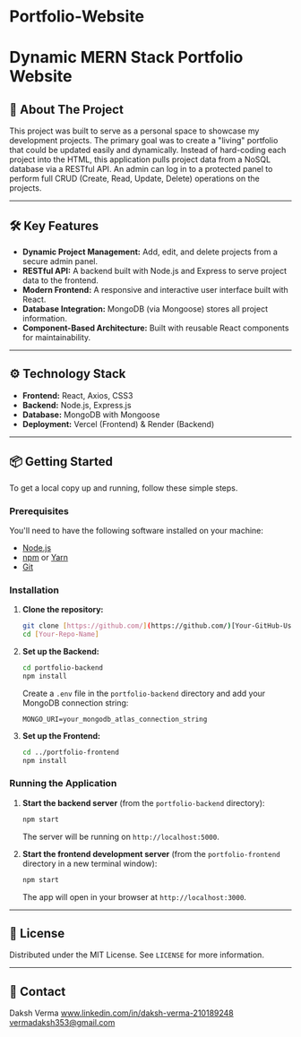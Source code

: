 # Portfolio-Website
# Dynamic MERN Stack Portfolio Website

## 🚀 About The Project

This project was built to serve as a personal space to showcase my development projects. The primary goal was to create a "living" portfolio that could be updated easily and dynamically. Instead of hard-coding each project into the HTML, this application pulls project data from a NoSQL database via a RESTful API. An admin can log in to a protected panel to perform full CRUD (Create, Read, Update, Delete) operations on the projects.

---

## 🛠️ Key Features

* **Dynamic Project Management:** Add, edit, and delete projects from a secure admin panel.
* **RESTful API:** A backend built with Node.js and Express to serve project data to the frontend.
* **Modern Frontend:** A responsive and interactive user interface built with React.
* **Database Integration:** MongoDB (via Mongoose) stores all project information.
* **Component-Based Architecture:** Built with reusable React components for maintainability.

---

## ⚙️ Technology Stack

* **Frontend:** React, Axios, CSS3
* **Backend:** Node.js, Express.js
* **Database:** MongoDB with Mongoose
* **Deployment:** Vercel (Frontend) & Render (Backend)

---

## 📦 Getting Started

To get a local copy up and running, follow these simple steps.

### Prerequisites

You'll need to have the following software installed on your machine:
* [Node.js](https://nodejs.org/en/download/)
* [npm](https://www.npmjs.com/get-npm) or [Yarn](https://yarnpkg.com/getting-started/install)
* [Git](https://git-scm.com/downloads)

### Installation

1.  **Clone the repository:**
    ```sh
    git clone [https://github.com/](https://github.com/)[Your-GitHub-Username]/[Your-Repo-Name].git
    cd [Your-Repo-Name]
    ```

2.  **Set up the Backend:**
    ```sh
    cd portfolio-backend
    npm install
    ```
    Create a `.env` file in the `portfolio-backend` directory and add your MongoDB connection string:
    ```
    MONGO_URI=your_mongodb_atlas_connection_string
    ```

3.  **Set up the Frontend:**
    ```sh
    cd ../portfolio-frontend
    npm install
    ```

### Running the Application

1.  **Start the backend server** (from the `portfolio-backend` directory):
    ```sh
    npm start
    ```
    The server will be running on `http://localhost:5000`.

2.  **Start the frontend development server** (from the `portfolio-frontend` directory in a new terminal window):
    ```sh
    npm start
    ```
    The app will open in your browser at `http://localhost:3000`.

---

## 📄 License

Distributed under the MIT License. See `LICENSE` for more information.

---

## 📧 Contact
Daksh Verma 
www.linkedin.com/in/daksh-verma-210189248
vermadaksh353@gmail.com
